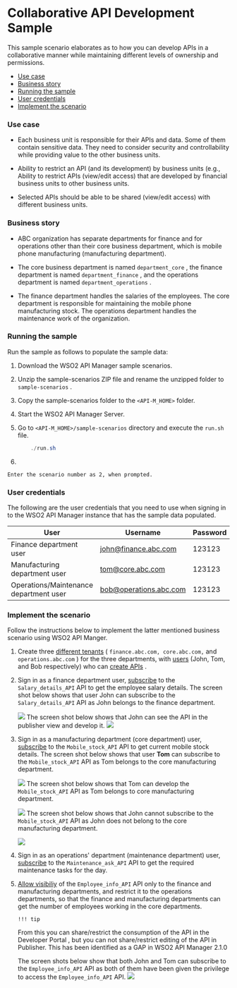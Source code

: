 # Collaborative API Development Sample

This sample scenario elaborates as to how you can develop APIs in a collaborative manner while maintaining different levels of ownership and permissions.

-   [Use case](#CollaborativeAPIDevelopmentSample-Usecase)
-   [Business story](#CollaborativeAPIDevelopmentSample-Businessstory)
-   [Running the sample](#CollaborativeAPIDevelopmentSample-Runningthesample)
-   [User credentials](#CollaborativeAPIDevelopmentSample-Usercredentials)
-   [Implement the scenario](#CollaborativeAPIDevelopmentSample-Implementthescenario)

### Use case

-   Each business unit is responsible for their APIs and data. Some of them contain sensitive data. They need to consider security and controllability while providing value to the other business units.

-   Ability to restrict an API (and its development) by business units (e.g., Ability to restrict APIs (view/edit access) that are developed by financial business units to other business units.

-   Selected APIs should be able to be shared (view/edit access) with different business units.

### Business story

-   ABC organization has separate departments for finance and for operations other than their core business department, which is mobile phone manufacturing (manufacturing department).

-   The core business department is named `department_core` , the finance department is named `department_finance` , and the operations department is named `department_operations` .

-   The finance department handles the salaries of the employees. The core department is responsible for maintaining the mobile phone manufacturing stock. The operations department handles the maintenance work of the organization.

### Running the sample

Run the sample as follows to populate the sample data:

1.  Download the WSO2 API Manager sample scenarios.

2.  Unzip the sample-scenarios ZIP file and rename the unzipped folder to `sample-scenarios` .
3.  Copy the sample-scenarios folder to the `<API-M_HOME>` folder.
4.  Start the WSO2 API Manager Server.

5.  Go to `<API-M_HOME>/sample-scenarios` directory and execute the `run.sh` file.

    ``` java
        ./run.sh
    ```

6.  

    Enter the scenario number as 2, when prompted.

### User credentials

The following are the user credentials that you need to use when signing in to the WSO2 API Manager instance that has the sample data populated.

| User                                   | Username               | Password |
|----------------------------------------|------------------------|----------|
| Finance department user                | john@finance.abc.com   | 123123   |
| Manufacturing department user          | tom@core.abc.com       | 123123   |
| Operations/Maintenance department user | bob@operations.abc.com | 123123   |

### Implement the scenario

Follow the instructions below to implement the latter mentioned business scenario using WSO2 API Manger.

1.  Create three [different tenants](https://docs.wso2.com/display/AM260/Managing+Tenants) ( `finance.abc.com, core.abc.com,` and `operations.abc.com` ) for the three departments, with [users](https://docs.wso2.com/display/AM260/Key+Concepts#KeyConcepts-Usersandroles) (John, Tom, and Bob respectively) who can [create APIs](https://docs.wso2.com/display/AM260/Create+and+Publish+an+API) .

2.  Sign in as a finance department user, [subscribe](https://docs.wso2.com/display/AM260/Subscribe+to+an+API) to the `Salary_details_API` API to get the employee salary details.
    The screen shot below shows that user John can subscribe to the `Salary_details_API` API as John belongs to the finance department.

    ![](https://lh4.googleusercontent.com/ykQQyMJbIYkQQMwPA93NAVc1x3JP60x4xmQIkSWaCW8tHKGXFn0_UbmvxZOC3S4NIerRUC9Vmp5mV1MJ38Gs4R6ydL3IXjMP3rFMl_-3Exy937qBC5X1vS9fMvdYVO9cye0z-375)    The screen shot below shows that John can see the API in the publisher view and develop it.
    ![](https://lh3.googleusercontent.com/-GU1vsT-x5CUir1rXiQ32KWww0QVtGszBxWV4rH358Ue57FGbPn3MTQI7Z1gKUQLh8Oegsj2VpmPJeXZSOd_WtU3Uf0npV-cOG71cBv7jw7Kgo2YEl_2Fgu9ZGBUDUjDaRroPgwC)
3.  Sign in as a manufacturing department (core department) user, [subscribe](https://docs.wso2.com/display/AM260/Subscribe+to+an+API) to the `Mobile_stock_API` API to get current mobile stock details.
    The screen shot below shows that user **Tom** can subscribe to the `Mobile_stock_API` API as Tom belongs to the core manufacturing department.

    ![](https://lh5.googleusercontent.com/mTtGZel0XK3noSYPGSuHqp0XWpD6-Fl7PX1xTfjO91K4bnj2EVfJ7TPNBeDHHiN3gxrXs2WK3DOrsdxwHbR7n1qM_wJJFwpsR-mxt13TvySLxBAapowTRknt77zwOhXIVc-alqUM)
    The screen shot below shows that Tom can develop the `Mobile_stock_API` API as Tom belongs to core manufacturing department.

    ![](https://lh5.googleusercontent.com/Dj2QKr_rc0uV_j8l35o6O5P_d8vCnFz5f3nCUDniMpz9UXdiZU7l_LTKR7P1AGff7NVdSOLsK8yqO1YZF2Krno4T_E3yi0fnNcsIGNlhOIg0WnE0aS0IQYpNL4ZdTo06fCBMG7np)
    The screen shot below shows that John cannot subscribe to the `Mobile_stock_API` API as John does not belong to the core manufacturing department.

    ![](https://lh5.googleusercontent.com/BNuL3PLtGf2I7p4dboo1I_CNCAyD9-ajT8dEtnCV83XFtQzxx-TiJeNXiqTqSxoVGhvn4uEl9eHIjSK72rvHwsBVao0VLeIAs69MT5uHb350OfzBJ_QE_AObHTHkKmLtWt5oOm4v)
4.  Sign in as an operations' department (maintenance department) user, [subscribe](https://docs.wso2.com/display/AM260/Subscribe+to+an+API) to the `Maintenance_ask_API` API to get the required maintenance tasks for the day.

5.  [Allow visibiliy](https://docs.wso2.com/display/AM260/Key+Concepts#KeyConcepts-APIvisibility) of the `Employee_info_API` API only to the finance and manufacturing departments, and restrict it to the operations departments, so that the finance and manufacturing departments can get the number of employees working in the core departments.

        !!! tip
    From this you can share/restrict the consumption of the API in the Developer Portal , but you can not share/restrict editing of the API in Publisher. This has been identified as a GAP in WSO2 API Manager 2.1.0


    The screen shots below show that both John and Tom can subscribe to the `Employee_info_API` API as both of them have been given the privilege to access the `Employee_info_API` API.
    ![](https://lh5.googleusercontent.com/ekp5Ym8HxGTHZllT-xKkjyVrEttKOjSTCCYqASvjez4n6L4kM8pNEvBX28ar-G4UJNaJXwgrongIIg0peH-QBe-YCM51ftzgNBnm3GYIOBegsw_69AX9gI4svGNPkQEslp9THf2y)

